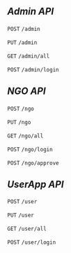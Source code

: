 _**Admin API**_
--

`POST` `/admin`

`PUT` `/admin`

`GET` `/admin/all`

`POST` `/admin/login` 


_**NGO API**_
--

`POST` `/ngo`

`PUT` `/ngo`

`GET` `/ngo/all`

`POST` `/ngo/login`

`POST` `/ngo/approve`



_**UserApp API**_
--

`POST` `/user`

`PUT` `/user`

`GET` `/user/all`

`POST` `/user/login`
